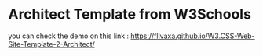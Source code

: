 # Architect Template from W3Schools
you can check the demo on this link : https://flivaxa.github.io/W3.CSS-Web-Site-Template-2-Architect/
